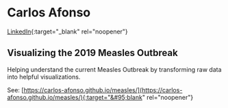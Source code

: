 # Carlos Afonso

[LinkedIn](https://www.linkedin.com/in/carlos-afonso-w){:target="&#95;blank" rel="noopener"}

## Visualizing the 2019 Measles Outbreak

Helping understand the current Measles Outbreak by transforming raw data into helpful visualizations.

See: [https://carlos-afonso.github.io/measles/](https://carlos-afonso.github.io/measles/){:target="&#95;blank" rel="noopener"}
